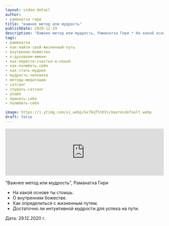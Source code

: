 ```yaml
---
layout: video-detail
author:
- раманатха гири
title: "важнее метод или мудрость"
publishDate: 2020-12-29
description: "Важнее метод или мудрость, Раманатха Гири * На какой основе ты стоишь. * О внутреннем божестве. * Как определиться с жизненным путем. * Достаточно ли интуитивной мудрости для успеха на пути.   Дата  29.12.2020 г."
tags: 
- раманатха
- как-найти-свой-жизненный-путь
- внутренне-божество
- о-духовном-имени
- как-обрести-счастье-и-покой
- как-полюбить-себя
- как-стать-мудрее
- мудрость-человека
- методы-медитации
- сатсанг
- слушать-сатсанг
- упайя
- принять-себя
- полюбить-себя

image: https://i.ytimg.com/vi_webp/Gx7kqTStKVs/maxresdefault.webp
draft: false
---
```


<iframe width="100%" src="https://www.youtube.com/embed/Gx7kqTStKVs" frameborder="0" allowfullscreen=""></iframe> 

 "Важнее метод или мудрость", Раманатха Гири

* На какой основе ты стоишь.
* О внутреннем божестве.
* Как определиться с жизненным путем.
* Достаточно ли интуитивной мудрости для успеха на пути.

  
 Дата: 29.12.2020 г.

  

 
